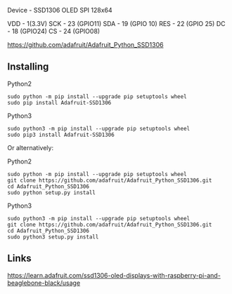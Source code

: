 Device - SSD1306 OLED SPI 128x64

VDD - 1(3.3V)
SCK - 23 (GPIO11)
SDA - 19 (GPIO 10)
RES - 22 (GPIO 25)
DC - 18 (GPIO24)
CS - 24 (GPIO08)

https://github.com/adafruit/Adafruit_Python_SSD1306


Installing
----------
Python2
```
sudo python -m pip install --upgrade pip setuptools wheel
sudo pip install Adafruit-SSD1306
```
Python3
```
sudo python3 -m pip install --upgrade pip setuptools wheel
sudo pip3 install Adafruit-SSD1306
```

Or alternatively:


Python2
```
sudo python -m pip install --upgrade pip setuptools wheel
git clone https://github.com/adafruit/Adafruit_Python_SSD1306.git
cd Adafruit_Python_SSD1306
sudo python setup.py install
```
Python3
```
sudo python3 -m pip install --upgrade pip setuptools wheel
git clone https://github.com/adafruit/Adafruit_Python_SSD1306.git
cd Adafruit_Python_SSD1306
sudo python3 setup.py install
```

Links
----------
https://learn.adafruit.com/ssd1306-oled-displays-with-raspberry-pi-and-beaglebone-black/usage
